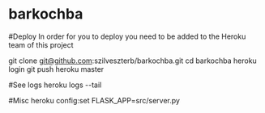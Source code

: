 # barkochba

#Deploy
In order for you to deploy you need to be added to the Heroku team of this project

git clone git@github.com:szilveszterb/barkochba.git
cd barkochba
heroku login
git push heroku master

#See logs
heroku logs --tail

#Misc
heroku config:set FLASK_APP=src/server.py



